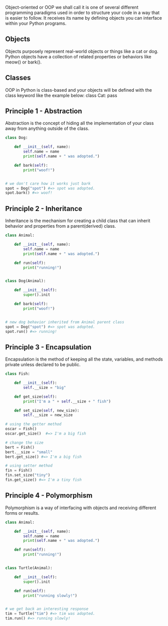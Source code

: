 Object-oriented or OOP we shall call it is one of several different programming paradigms used in order to structure your code in a way that is easier to follow. It receives its name by defining objects you can interface within your Python programs.

## Objects
Objects purposely represent real-world objects or things like a cat or dog. Python objects have a collection of related properties or behaviors like meow() or bark().

## Classes
OOP in Python is class-based and your objects will be defined with the class keyword like the example below:
class Cat:
    pass
## Principle 1 - Abstraction
Abstraction is the concept of hiding all the implementation of your class away from anything outside of the class.
```py
class Dog:

    def __init__(self, name):
        self.name = name
        print(self.name + " was adopted.")

    def bark(self):
        print("woof!")


# we don't care how it works just bark
spot = Dog("spot") #=> spot was adopted.
spot.bark() #=> woof!
```

## Principle 2 - Inheritance
Inheritance is the mechanism for creating a child class that can inherit behavior and properties from a parent(derived) class.

```py
class Animal:

    def __init__(self, name):
        self.name = name
        print(self.name + " was adopted.")

    def run(self):
        print("running!")


class Dog(Animal):

    def __init__(self):
        super().init

    def bark(self):
        print("woof!")


# new dog behavior inherited from Animal parent class
spot = Dog("spot") #=> spot was adopted.
spot.run() #=> running!
```
## Principle 3 - Encapsulation
Encapsulation is the method of keeping all the state, variables, and methods private unless declared to be public.

```py
class Fish:

    def __init__(self):
        self.__size = "big"

    def get_size(self):
        print("I'm a " + self.__size + " fish")

    def set_size(self, new_size):
        self.__size = new_size

# using the getter method
oscar = Fish()
oscar.get_size()  #=> I'm a big fish

# change the size
bert = Fish()
bert.__size = "small"
bert.get_size() #=> I'm a big fish

# using setter method
fin = Fish()
fin.set_size("tiny")
fin.get_size() #=> I'm a tiny fish
```
## Principle 4 - Polymorphism
Polymorphism is a way of interfacing with objects and receiving different forms or results.

```py
class Animal:

    def __init__(self, name):
        self.name = name
        print(self.name + " was adopted.")

    def run(self):
        print("running!")


class Turtle(Animal):

    def __init__(self):
        super().init

    def run(self):
        print("running slowly!")


# we get back an interesting response
tim = Turtle("tim") #=> tim was adopted.
tim.run() #=> running slowly!
```
